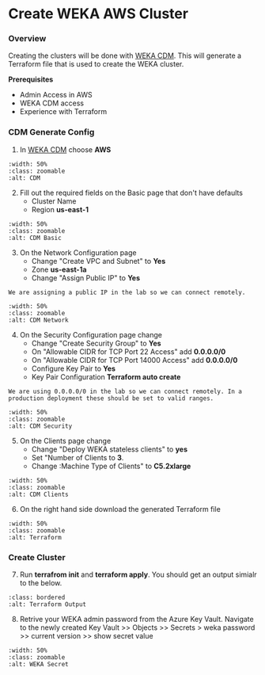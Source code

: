 # Create WEKA AWS Cluster

###  Overview
Creating the clusters will be done with [WEKA CDM](https://cloud.weka.io). This will generate a Terraform file that is used to create the WEKA cluster.  

**Prerequisites**

- Admin Access in AWS
- WEKA CDM access
- Experience with Terraform

### CDM Generate Config

1.  In [WEKA CDM](https://cloud.weka.io) choose **AWS**

```{image} ./images/cdm.png
:width: 50%
:class: zoomable
:alt: CDM
```

2.  Fill out the required fields on the Basic page that don't have defaults
    - Cluster Name
    - Region **us-east-1**

```{image} ./images/aws_cdm_basic.png
:width: 50%
:class: zoomable
:alt: CDM Basic
```

3.  On the Network Configuration page 
    - Change "Create VPC and Subnet" to **Yes**
    - Zone **us-east-1a**
    - Change "Assign Public IP" to **Yes**

```{note}
We are assigning a public IP in the lab so we can connect remotely.
```

```{image} ./images/aws_cdm_network.png
:width: 50%
:class: zoomable
:alt: CDM Network
```

4.  On the Security Configuration page change 
    - Change "Create Security Group" to **Yes**
    - On "Allowable CIDR for TCP Port 22 Access" add **0.0.0.0/0**
    - On "Allowable CIDR for TCP Port 14000 Access" add **0.0.0.0/0**
    - Configure Key Pair to **Yes**
    - Key Pair Configuration **Terraform auto create**

```{note}
We are using 0.0.0.0/0 in the lab so we can connect remotely. In a production deployment these should be set to valid ranges.
```

```{image} ./images/aws_cdm_security.png
:width: 50%
:class: zoomable
:alt: CDM Security
```

5.  On the Clients page change 
    - Change "Deploy WEKA stateless clients" to **yes**
    - Set "Number of Clients to **3**.
    - Change :Machine Type of Clients" to **C5.2xlarge**


```{image} ./images/aws_cdm_clients.png
:width: 50%
:class: zoomable
:alt: CDM Clients
```

6.  On the right hand side download the generated Terraform file

```{image} ./images/aws_tf_download.png
:width: 50%
:class: zoomable
:alt: Terraform
```

### Create Cluster 

7.  Run **terrafrom init** and **terraform apply**.  You should get an output simialr to the below.

```{image} ./images/aws_tf_output.png
:class: bordered
:alt: Terraform Output
```

<!--
8.  Once Terrform completes you will need to logon to the **Azure Portal** and add an inbound **14000** rule to your SG.

```{image} ./images/azure_inbound.png
:width: 50%
:class: zoomable
:alt: Azure SG
```
-->

8.  Retrive your WEKA admin password from the Azure Key Vault.  Navigate to the newly created Key Vault >> Objects >> Secrets > weka password >> current version >> show secret value

```{image} ./images/weka_secret.png
:width: 50%
:class: zoomable
:alt: WEKA Secret
```

